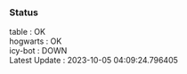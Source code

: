 ### Status


table : OK  
hogwarts : OK  
icy-bot : DOWN  
Latest Update : 2023-10-05 04:09:24.796405
